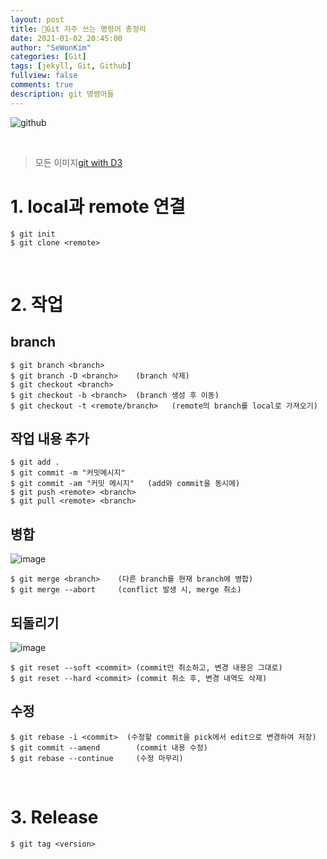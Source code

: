 ```yaml
---
layout: post
title: 📢Git 자주 쓰는 명령어 총정리
date: 2021-01-02 20:45:00
author: "SeWonKim"
categories: [Git]
tags: [jekyll, Git, Github]
fullview: false
comments: true
description: git 명령어들
---
```


![github](https://steemitimages.com/640x0/https://www.aha.io/assets/github.7433692cabbfa132f34adb034e7909fa.png)

&nbsp;

> 모든 이미지[git with D3](https://onlywei.github.io/explain-git-with-d3)

# 1. local과 remote 연결

```vim
$ git init
$ git clone <remote>
```

&nbsp;

# 2. 작업

## branch

```vim
$ git branch <branch>
$ git branch -D <branch>    (branch 삭제)
$ git checkout <branch>
$ git checkout -b <branch>  (branch 생성 후 이동)
$ git checkout -t <remote/branch>   (remote의 branch를 local로 가져오기)
```

## 작업 내용 추가

```vim
$ git add .
$ git commit -m "커밋메시지"
$ git commit -am "커밋 메시지"   (add와 commit을 동시에)
$ git push <remote> <branch>
$ git pull <remote> <branch>
```

## 병합

![image](https://user-images.githubusercontent.com/30452963/103888140-8ca30380-5127-11eb-8dfb-088d3edad953.png)

```vim
$ git merge <branch>    (다른 branch를 현재 branch에 병합)
$ git merge --abort     (conflict 발생 시, merge 취소)
```

## 되돌리기

![image](https://user-images.githubusercontent.com/30452963/103888238-c70ca080-5127-11eb-91cd-4568382ce295.png)

```vim
$ git reset --soft <commit> (commit만 취소하고, 변경 내용은 그대로)
$ git reset --hard <commit> (commit 취소 후, 변경 내역도 삭제)
```

## 수정

```vim
$ git rebase -i <commit>  (수정할 commit을 pick에서 edit으로 변경하여 저장)
$ git commit --amend        (commit 내용 수정)
$ git rebase --continue     (수정 마무리)
```

&nbsp;

# 3. Release

```vim
$ git tag <version>
```

&nbsp;
